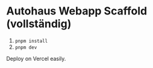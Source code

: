 # Autohaus Webapp Scaffold (vollständig)

1. `pnpm install`
2. `pnpm dev`


Deploy on Vercel easily.
